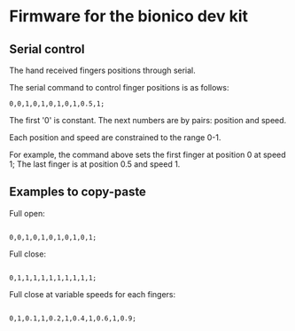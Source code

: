 # Firmware for the bionico dev kit

## Serial control

The hand received fingers positions through serial.

The serial command to control finger positions is as follows:

```
0,0,1,0,1,0,1,0,1,0.5,1;
```

The first '0' is constant. The next numbers are by pairs: position and
speed.

Each position and speed are constrained to the range 0-1.

For example, the command above sets the first finger at position 0 at
speed 1; The last finger is at position 0.5 and speed 1.

## Examples to copy-paste

Full open:

```

0,0,1,0,1,0,1,0,1,0,1;

```

Full close:

```

0,1,1,1,1,1,1,1,1,1,1;

```

Full close at variable speeds for each fingers:

```

0,1,0.1,1,0.2,1,0.4,1,0.6,1,0.9;

```
